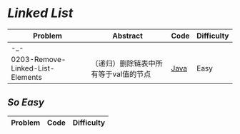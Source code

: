 # *Linked List*

|Problem|Abstract|Code|Difficulty|
| --- | --- | --- | --- |
|-_-||[](./LeetCode/Java/-_-/src)||
|0203-Remove-Linked-List-Elements|（递归）删除链表中所有等于val值的节点|[Java](./LeetCode/Java/0203-Remove-Linked-List-Elements/src)|Easy|

## *So Easy*
|Problem|Code|Difficulty|
| --- | --- | --- |